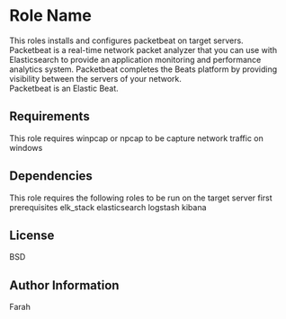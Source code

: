 Role Name
=========

This roles installs and configures packetbeat on target servers.</br>
Packetbeat is a real-time network packet analyzer that you can use with Elasticsearch to provide an application monitoring and performance analytics system. Packetbeat completes the Beats platform by providing visibility between the servers of your network.</br>
Packetbeat is an Elastic Beat.

Requirements
------------

This role requires winpcap or npcap to be capture network traffic on windows

Dependencies
------------

This role requires the following roles to be run on the target server first</br>
prerequisites
elk_stack
elasticsearch
logstash
kibana

License
-------

BSD

Author Information
------------------

Farah
